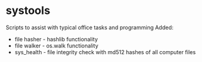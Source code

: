# systools
Scripts to assist with typical office tasks and programming
Added: 
  - file hasher - hashlib functionality
  - file walker - os.walk functionality
  - sys_health - file integrity check with md512 hashes of all computer files
